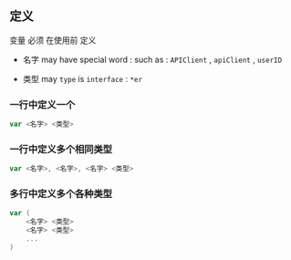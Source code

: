 ##  定义
变量 必须 在使用前 定义

* 名字
may have special word : such as : `APIClient` , `apiClient` , `userID` 

* 类型
may `type` is `interface` : `*er` 

###   一行中定义一个
```go
var <名字> <类型>
```

###   一行中定义多个相同类型
```go
var <名字>, <名字>, <名字> <类型>
```

###   多行中定义多个各种类型
```go
var (
	<名字> <类型>
	<名字> <类型>
	...
)
```

